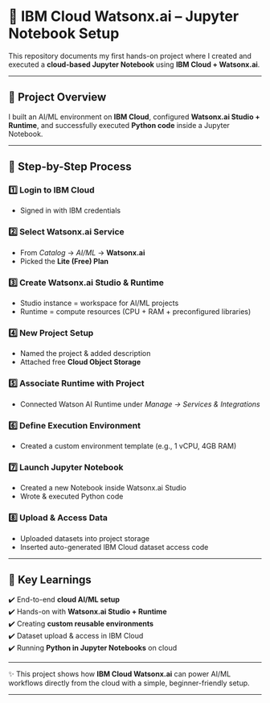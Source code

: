 # 🚀 IBM Cloud Watsonx.ai – Jupyter Notebook Setup  

This repository documents my first hands-on project where I created and executed a **cloud-based Jupyter Notebook** using **IBM Cloud + Watsonx.ai**.  

---

## 📌 Project Overview  
I built an AI/ML environment on **IBM Cloud**, configured **Watsonx.ai Studio + Runtime**, and successfully executed **Python code** inside a Jupyter Notebook.  

---

## 🔑 Step-by-Step Process  

### 1️⃣ Login to IBM Cloud  
- Signed in with IBM credentials  

### 2️⃣ Select Watsonx.ai Service  
- From *Catalog* → *AI/ML* → **Watsonx.ai**  
- Picked the **Lite (Free) Plan**  

### 3️⃣ Create Watsonx.ai Studio & Runtime  
- Studio instance = workspace for AI/ML projects  
- Runtime = compute resources (CPU + RAM + preconfigured libraries)  

### 4️⃣ New Project Setup  
- Named the project & added description  
- Attached free **Cloud Object Storage**  

### 5️⃣ Associate Runtime with Project  
- Connected Watson AI Runtime under *Manage → Services & Integrations*  

### 6️⃣ Define Execution Environment  
- Created a custom environment template (e.g., 1 vCPU, 4GB RAM)  

### 7️⃣ Launch Jupyter Notebook  
- Created a new Notebook inside Watsonx.ai Studio  
- Wrote & executed Python code  

### 8️⃣ Upload & Access Data  
- Uploaded datasets into project storage  
- Inserted auto-generated IBM Cloud dataset access code  

---

## 🎯 Key Learnings  
✔️ End-to-end **cloud AI/ML setup**  
✔️ Hands-on with **Watsonx.ai Studio + Runtime**  
✔️ Creating **custom reusable environments**  
✔️ Dataset upload & access in IBM Cloud  
✔️ Running **Python in Jupyter Notebooks** on cloud  

---


✨ This project shows how **IBM Cloud Watsonx.ai** can power AI/ML workflows directly from the cloud with a simple, beginner-friendly setup.  

---
